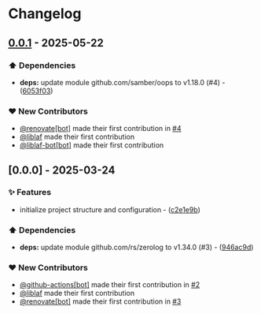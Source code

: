 # Changelog

## [0.0.1](https://github.com/liblaf/lollipop-go/compare/v0.0.0..v0.0.1) - 2025-05-22

### ⬆️ Dependencies

- **deps:** update module github.com/samber/oops to v1.18.0 (#4) - ([6053f03](https://github.com/liblaf/lollipop-go/commit/6053f03f960f66f0168c81e5d1c9951d768171a6))

### ❤️ New Contributors

- [@renovate[bot]](https://github.com/apps/renovate) made their first contribution in [#4](https://github.com/liblaf/lollipop-go/pull/4)
- [@liblaf](https://github.com/liblaf) made their first contribution
- [@liblaf-bot[bot]](https://github.com/apps/liblaf-bot) made their first contribution

## [0.0.0] - 2025-03-24

### ✨ Features

- initialize project structure and configuration - ([c2e1e9b](https://github.com/liblaf/lollipop-go/commit/c2e1e9b969095764f137ecdacd1a7190f5499080))

### ⬆️ Dependencies

- **deps:** update module github.com/rs/zerolog to v1.34.0 (#3) - ([946ac9d](https://github.com/liblaf/lollipop-go/commit/946ac9dcfa106563760912aa69e33c2c4619f5e5))

### ❤️ New Contributors

- [@github-actions[bot]](https://github.com/apps/github-actions) made their first contribution in [#2](https://github.com/liblaf/lollipop-go/pull/2)
- [@liblaf](https://github.com/liblaf) made their first contribution
- [@renovate[bot]](https://github.com/apps/renovate) made their first contribution in [#3](https://github.com/liblaf/lollipop-go/pull/3)
